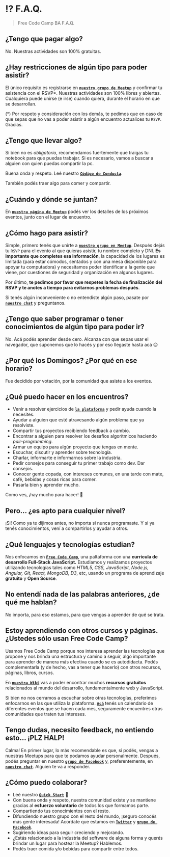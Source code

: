 # :interrobang: F.A.Q.

> Free Code Camp BA F.A.Q.

## ¿Tengo que pagar algo?

No. Nuestras actividades son 100% gratuitas. 

## ¿Hay restricciones de algún tipo para poder asistir?

El único requisito es registrarse en **[`nuestro grupo de Meetup`](http://www.meetup.com/es/FreeCodeCampBA/)** y confirmar tu asistencia con el RSVP*. Nuestras actividades son 100% libres y abiertas. Cualquiera puede unirse (e irse) cuando quiera, durante el horario en que se desarrollan. 

(*) Por respeto y consideración con los demás, te pedimos que en caso de que sepas que no vas a poder asistir a algún encuentro actualices tu `RSVP`. Gracias.

## ¿Tengo que llevar algo?

Si bien no es *obligatorio*, recomendamos fuertemente que traigas tu notebook para que puedas trabajar. Si es necesario, vamos a buscar a alguien con quien puedas compartir la pc.

Buena onda y respeto. Leé nuestro **[`Código de Conducta`](https://github.com/FreeCodeCampBA/codigo)**.

También podés traer algo para comer y compartir.

## ¿Cuándo y dónde se juntan?

En **[`nuestra página de Meetup`](http://www.meetup.com/es/FreeCodeCampBA/)** podés ver los detalles de los próximos eventos, junto con el lugar de encuentro.

## ¿Cómo hago para asistir?

Simple, primero tenés que unirte a **[`nuestro grupo en Meetup`](http://www.meetup.com/es/FreeCodeCampBA/)**. Después dejás tu `RSVP` para el evento al que quieras asistir, tu nombre completo y DNI. **Es importante que completes esa información**, la capacidad de los lugares es limitada (para estar cómodos, sentados y con una mesa disponible para apoyar tu computadora) y necesitamos poder identificar a la gente que viene, por cuestiones de seguridad y organización en algunos lugares.

Por último, **te pedimos por favor que respetes la fecha de finalización del RSVP y te anotes a tiempo para evitarnos problemas después**.

Si tenés algún inconveniente o no entendiste algún paso, pasate por **[`nuestro chat`](http://freecodecampba.org/chat)** y preguntanos. 

## ¿Tengo que saber programar o tener conocimientos de algún tipo para poder ir?

No. Acá podés aprender desde cero. Alcanza con que sepas usar el navegador, que suponemos que lo hacés y por eso llegaste hasta acá :wink:

## ¿Por qué los Domingos? ¿Por qué en ese horario?

Fue decidido por votación, por la comunidad que asiste a los eventos.

## ¿Qué puedo hacer en los encuentros?

- Venir a resolver ejercicios de **[`la plataforma`](https://www.freecodecamp.com/map)** y pedir ayuda cuando la necesites. 
- Ayudar a alguien que esté atravesando algún problema que ya resolviste.
- Compartir tus proyectos recibiendo feedback a cambio.  
- Encontrar a alguien para resolver los desafíos algorítmicos haciendo *pair-programming*.
- Armar un equipo para algún proyecto que tengas en mente.
- Escuchar, discutir y aprender sobre tecnología.
- Charlar, informarte e informarnos sobre la industria.
- Pedir consejos para conseguir tu primer trabajo como dev. Dar consejos.
- Conocer gente copada, con intereses comunes, en una tarde con mate, café, bebidas y cosas ricas para comer.
- Pasarla bien y aprender mucho. 

Como ves, ¡hay mucho para hacer! :rainbow:

## Pero... ¿es apto para cualquier nivel?

¡Si! Como ya te dijimos antes, no importa si nunca programaste. Y si ya tenés conocimientos, vení a compartirlos y ayudar a otros.

## ¿Qué lenguajes y tecnologías estudian?

Nos enfocamos en **[`Free Code Camp`](https://www.freecodecamp.com/)**, una paltaforma con una **currícula de desarrollo Full-Stack JavaScript.** Estudiamos y realizamos proyectos utilizando tecnologías tales como *HTML5, CSS, JavaScript, Node.js, Angular, Git, React, MongoDB, D3*, etc, usando un programa de aprendizaje **gratuito** y **Open Source**.

## No entendí nada de las palabras anteriores, ¿de qué me hablan?

No importa, para eso estamos, para que vengas a aprender de qué se trata.

## Estoy aprendiendo con otros cursos y páginas. ¿Ustedes sólo usan Free Code Camp?

Usamos Free Code Camp porque nos interesa aprender las tecnologías que propone y nos brinda una estructura y camino a seguir, algo importante para aprender de manera más efectiva cuando se es autodidacta. Podés complementarla (y de hecho, vas a tener que hacerlo) con otros recursos, páginas, libros, cursos. 

En **[`nuestra Wiki`](https://github.com/FreeCodeCampBA/links/wiki)** vas a poder encontrar muchos **recursos gratuitos** relacionados al mundo del desarrollo, fundamentalmente web y JavaScript.

Si bien no nos cerramos a escuchar sobre otras tecnologías, preferimos enfocarnos en las que utiliza la plataforma. **[`Acá`](http://meetupjs.com.ar/calendario.html)** tenés un calendario de diferentes eventos que se hacen cada mes, seguramente encuentres otras comunidades que traten tus intereses.

## Tengo dudas, necesito feedback, no entiendo esto... ¡PLZ HALP!

Calma! En primer lugar, lo más recomendable es que, si podés, vengas a nuestras Meetups para que te podamos ayudar personalmente. Después, podés preguntar en nuestro **[`grupo de Facebook`](https://www.facebook.com/groups/free.code.camp.buenos.aires/)** y, preferentemente, en **[`nuestro chat`](http://freecodecampba.org/chat)**. Alguien te va a responder.

## ¿Cómo puedo colaborar?

- Leé nuestro **[`Quick Start`](https://github.com/FreeCodeCampBA/quick-start)** :rocket:
- Con buena onda y respeto, nuestra comunidad existe y se mantiene gracias al **esfuerzo voluntario** de todos los que formamos parte.
- Compartiendo tus conocimientos con el resto.
- Difundiendo nuestro grupo con el resto del mundo, ¡seguro conocés más gente interesada! Acordate que estamos en **[`Twitter`](https://twitter.com/FreeCodeCampBA)** y **[`grupo de Facebook`](https://www.facebook.com/groups/free.code.camp.buenos.aires/)**.
- Sugiriendo ideas para seguir creciendo y mejorando.
- ¿Estás relacionado a la industria del software de alguna forma y querés brindar un lugar para hostear la Meetup? Hablemos.
- Podés traer comida y/o bebidas para compartir entre todos.
